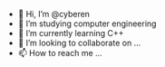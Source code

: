 - 👋 Hi, I’m @cyberen
- 👀 I’m studying computer engineering
- 🌱 I’m currently learning C++
- 💞️ I’m looking to collaborate on ...
- 📫 How to reach me ...

<!---
cyberen/cyberen is a ✨ special ✨ repository because its `README.md` (this file) appears on your GitHub profile.
You can click the Preview link to take a look at your changes.
--->
